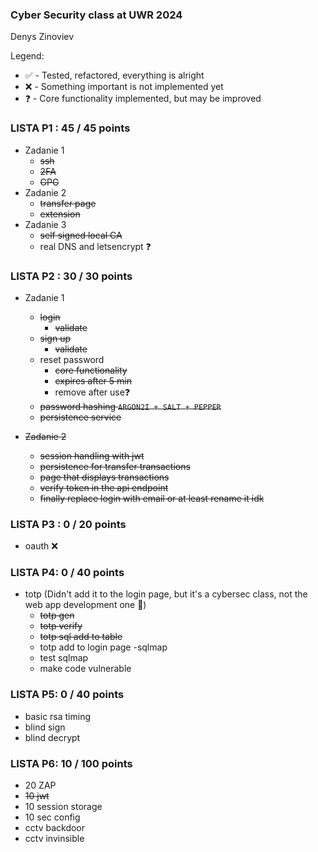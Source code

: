 ### Cyber Security class at UWR 2024
Denys Zinoviev

Legend:
- ✅ - Tested, refactored, everything is alright
- ❌ - Something important is not implemented yet
- ❓ - Core functionality implemented, but may be improved 

### LISTA P1 : 45 / 45 points
- Zadanie 1
  - ~~ssh~~
  - ~~2FA~~
  - ~~GPG~~ 
- Zadanie 2
  - ~~transfer page~~
  - ~~extension~~
- Zadanie 3
  - ~~self signed local CA~~
  - real DNS and letsencrypt ❓


### LISTA P2 : 30 / 30 points
- Zadanie 1
  - ~~login~~
    - ~~validate~~ 
  - ~~sign up~~
      - ~~validate~~
  - reset password
    - ~~core functionality~~ 
    - ~~expires after 5 min~~
    - remove after use❓
  - ~~password hashing `ARGON2I + SALT + PEPPER`~~
  - ~~persistence service~~

- ~~Zadanie 2~~
    - ~~session handling with jwt~~
    - ~~persistence for transfer transactions~~
    - ~~page that displays transactions~~
    - ~~verify token in the api endpoint~~
    - ~~finally replace login with email or at least rename it idk~~

### LISTA P3 : 0 / 20 points
- oauth ❌

### LISTA P4: 0 / 40 points
- totp (Didn't add it to the login page, but it's a cybersec class, not the web app development one 🤷)
  - ~~totp gen~~
  - ~~totp verify~~
  - ~~totp sql add to table~~
  - totp add to login page
-sqlmap
  - test sqlmap
  - make code vulnerable

### LISTA P5: 0 / 40 points
- basic rsa timing
- blind sign 
- blind decrypt

### LISTA P6: 10 / 100 points
- 20 ZAP
-  ~~10 jwt~~
- 10 session storage
- 10 sec config
- cctv backdoor
- cctv invinsible

